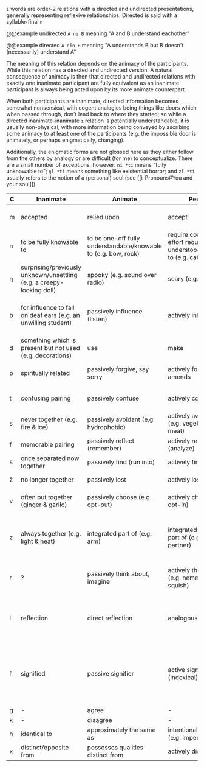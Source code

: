`ī` words are order-2 relations with a directed and undirected presentations, generally representing reflexive relationships. Directed is said with a syllable-final `n`

@@example undirected
`A nī B` meaning "A and B understand eachother"

@@example directed
`A nīn B` meaning "A understands B but B doesn't (necessarily) understand A"

The meaning of this relation depends on the animacy of the participants. While this relation has a directed and undirected version. A natural consequence of animacy is then that directed and undirected relations with exactly one inanimate participant are fully equivalent as an inanimate participant is always being acted upon by its more animate counterpart.

When both participants are inanimate, directed information becomes somewhat nonsensical, with cogent analogies being things like doors which when passed through, don't lead back to where they started; so while a directed inanimate-inanimate `ī` relation is potentially understandable, it is usually non-physical, with more information being conveyed by ascribing some animacy to at least one of the participants (e.g. the impossible door is animately, or perhaps enigmatically, changing).

Additionally, the enigmatic forms are not glossed here as they either follow from the others by analogy or are difficult (for me) to conceptualize. There are a small number of exceptions, however: `nī *ti` means "fully unknowable to"; `ŋī *ti` means something like existential horror; and `zī *ti` usually refers to the notion of a (personal) soul (see [[ì-Pronouns#You and your soul]]).

| C   | Inanimate                                                             | Animate                                                         | Person                                                                            | Directed                                                                                                                                                                                                   |
| --- | --------------------------------------------------------------------- | --------------------------------------------------------------- | --------------------------------------------------------------------------------- | ---------------------------------------------------------------------------------------------------------------------------------------------------------------------------------------------------------- |
| m   | accepted                                                              | relied upon                                                     | accept                                                                            | that which does not accept back/is wanted to be accepted                                                                                                                                                   |
| n   | to be fully knowable to                                               | to be one-off fully understandable/knowable to (e.g. bow, rock) | require constant effort required to be understood/knowable to (e.g. cats, people) | that which is (attempted to be) understood                                                                                                                                                                 |
| ŋ   | surprising/previously unknown/unsettling (e.g. a creepy-looking doll) | spooky (e.g. sound over radio)                                  | scary (e.g. monster)                                                              | that which is (attempted to be) scared (e.g. the bunny is scared of me but I'm not scared of them)                                                                                                         |
| b   | for influence to fall on deaf ears (e.g. an unwilling student)        | passively influence (listen)                                    | actively influence                                                                | that which is (attempted to be) influenced but doesn't necessarily influence back (e.g. a para-social relationship)                                                                                        |
| d   | something which is present but not used (e.g. decorations)            | use                                                             | make                                                                              | that which is (attempted to be) used/made                                                                                                                                                                  |
| p   | spiritually related                                                   | passively forgive, say sorry                                    | actively forgive, make amends                                                     | that which is (attempted to be) forgiven but does not necessarily forgive in return                                                                                                                        |
| t   | confusing pairing                                                     | passively confuse                                               | actively confuse                                                                  | that which is (attempted to be) confused but is understandable/understood                                                                                                                                  |
| s   | never together (e.g. fire & ice)                                      | passively avoidant (e.g. hydrophobic)                           | actively avoidant (e.g. vegetarians & meat)                                       | that which is (attempted to be) avoided                                                                                                                                                                    |
| f   | memorable pairing                                                     | passively reflect (remember)                                    | actively reflect (analyze)                                                        | that which is (attempted to be) reflected on                                                                                                                                                               |
| š   | once separated now together                                           | passively find (run into)                                       | actively find (search)                                                            | that which is searched for (in progress, failed)                                                                                                                                                           |
| ž   | no longer together                                                    | passively lost                                                  | actively lost                                                                     | that which is (attempted to be) lost (e.g. losing a tail)                                                                                                                                                  |
| v   | often put together (ginger & garlic)                                  | passively choose (e.g. opt-out)                                 | actively choose (e.g. opt-in)                                                     | that which is chosen but doesn't necessarily reciprocate                                                                                                                                                   |
| z   | always together (e.g. light & heat)                                   | integrated part of (e.g. arm)                                   | integrated conscious part of (e.g. gestalt, partner)                              | that which is integrated but does not necessarily incorporate itself into the whole (e.g. a transplanted organ being rejected by the host)                                                                 |
| r   | ?                                                                     | passively think about, imagine                                  | actively think about (e.g. nemesis, squish)                                       | that which is thought about but doesn't necessarily reciprocate (e.g. a one-way squish)                                                                                                                    |
| l   | reflection                                                            | direct reflection                                               | analogous reflection                                                              | that which is analogous but isn't necessarily a good representative (e.g. a square is a rectangle but a rectangle isn't necessarily a square)                                                              |
| ř   | signified                                                             | passive signifier                                               | active signifier (indexical)                                                      | signals the meaning of or one-directional signifying (e.g. the concept of a chair is not the only thing that could be signified by "Alice sat down," although it may be the most reasonable at the moment) |
| g   | -                                                                     | agree                                                           | -                                                                                 | -                                                                                                                                                                                                          |
| k   | -                                                                     | disagree                                                        | -                                                                                 | -                                                                                                                                                                                                          |
| h   | identical to                                                          | approximately the same as                                       | intentionally similar to (e.g. impersonation)                                     | that which is made to be like                                                                                                                                                                              |
| x   | distinct/opposite from                                                | possesses qualities distinct from                               | actively distinct from                                                            | that which is made distinct from                                                                                                                                                                           |